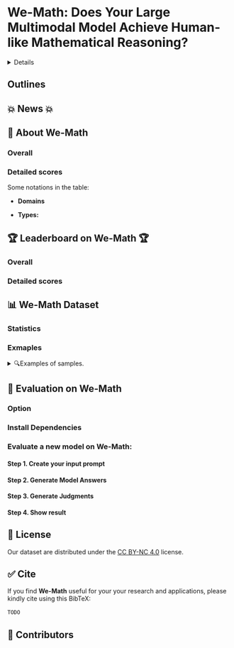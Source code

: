 # We-Math: Does Your Large Multimodal Model Achieve Human-like Mathematical Reasoning?

<details>
<p align="center">
    <img src="./examples/logo.png" width="100%"> <br>
</p>
</details>


## Outlines



## 💥 News 💥


## 👀 About We-Math



### Overall

### Detailed scores

Some notations in the table:

- **Domains**
  
- **Types:** 

## 🏆 Leaderboard on We-Math 🏆

### Overall


### Detailed scores


## 📊 We-Math Dataset

### Statistics



### Exmaples
<details>
<summary>🔍Examples of samples.</summary>
<p align="center">
    <img src="" width="90%"> <br>
</p>
</details>


## 📝 Evaluation on We-Math

### Option

### Install Dependencies

### Evaluate a new model on We-Math:

#### Step 1. Create your input prompt

#### Step 2. Generate Model Answers

#### Step 3. Generate Judgments

#### Step 4. Show result


## 📜 License

Our dataset are distributed under the [CC BY-NC 4.0](https://creativecommons.org/licenses/by-nc/4.0/) license.


## :white_check_mark: Cite

If you find **We-Math** useful for your your research and applications, please kindly cite using this BibTeX:

```latex
TODO
```


## 🤝 Contributors

